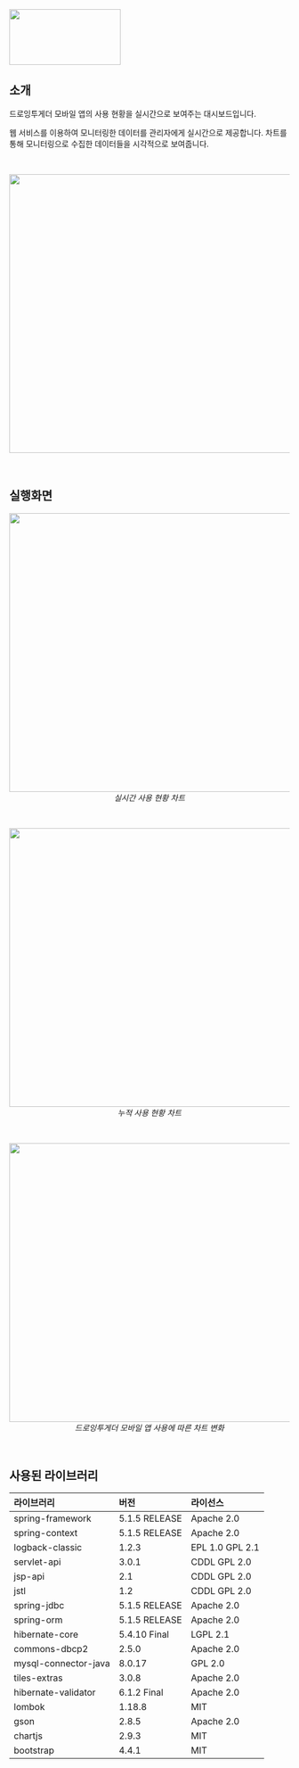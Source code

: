 <img src="https://user-images.githubusercontent.com/43202607/120333246-768e1d80-c32a-11eb-9b26-d47582e14f4d.png" width="200" height="100">

## 소개
드로잉투게더 모바일 앱의 사용 현황을 실시간으로 보여주는 대시보드입니다.  
  
웹 서비스를 이용하여 모니터링한 데이터를 관리자에게 실시간으로 제공합니다. 차트를 통해 모니터링으로 수집한 데이터들을 시각적으로 보여줍니다.  

<br>

<p align="center">
  <img src="https://user-images.githubusercontent.com/43202607/120333867-18156f00-c32b-11eb-8009-a85ec159aafc.png" width="800" height="500">
</p>

<br>

## 실행화면

<p align="center">
  <img src="https://user-images.githubusercontent.com/43202607/120349233-e5727300-c338-11eb-874b-70f5cc17b958.png" width="800" height="500"><br>
  <em> 실시간 사용 현황 차트 </em>  
</p>

<br>

<p align="center">
  <img src="https://user-images.githubusercontent.com/43202607/120349280-f02d0800-c338-11eb-9438-359cede9c1d1.png" width="800" height="500"><br>
  <em> 누적 사용 현황 차트 </em>
</p>

<br>

<p align="center">
  <img src="https://user-images.githubusercontent.com/43202607/120346374-46e51280-c336-11eb-82a0-757103da2e68.gif" width="800" height="500"><br>
  <em> 드로잉투게더 모바일 앱 사용에 따른 차트 변화 </em>
</p>

<br>

## 사용된 라이브러리
| **라이브러리** | **버전** |	**라이선스** |
|:------------|:------|:---------|
| spring-framework | 5.1.5 RELEASE | Apache 2.0 |
| spring-context | 5.1.5 RELEASE | Apache 2.0 |
| logback-classic	| 1.2.3	| EPL 1.0 GPL 2.1 |
| servlet-api |	3.0.1	| CDDL GPL 2.0 |
| jsp-api	| 2.1	| CDDL GPL 2.0 |
| jstl | 1.2	| CDDL GPL 2.0 |
| spring-jdbc	| 5.1.5 RELEASE	| Apache 2.0 |
|spring-orm |	5.1.5 RELEASE |	Apache 2.0 |
| hibernate-core | 5.4.10 Final |	LGPL 2.1 |
| commons-dbcp2	| 2.5.0	| Apache 2.0 |
| mysql-connector-java | 8.0.17 |	GPL 2.0 |
| tiles-extras | 3.0.8 | Apache 2.0 |
| hibernate-validator	| 6.1.2 Final	| Apache 2.0 |
| lombok	| 1.18.8	| MIT |
| gson	| 2.8.5	| Apache 2.0 |
| chartjs	| 2.9.3 |	MIT |
| bootstrap	| 4.4.1 | MIT |
